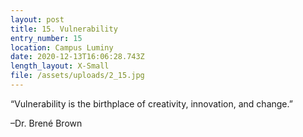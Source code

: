 ```yaml
---
layout: post
title: 15. Vulnerability
entry_number: 15
location: Campus Luminy
date: 2020-12-13T16:06:28.743Z
length_layout: X-Small
file: /assets/uploads/2_15.jpg
---
```

“Vulnerability is the birthplace of creativity, innovation, and change.” 

–Dr. Brené Brown 